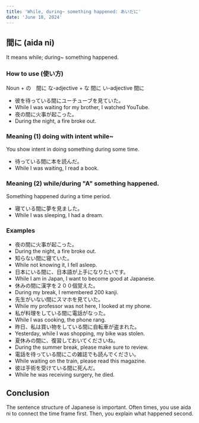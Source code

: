 ```yaml
---
title: 'While, during~ something happened: あいだに'
date: 'June 18, 2024'
---
```


## 間に (aida ni)
It means while; during~ something happened.

### How to use (使い方)
Noun + の　間に
な-adjective + な 間に
い-adjective 間に
- 彼を待っている間にユーチューブを見ていた。
- While I was waiting for my brother, I watched YouTube.
- 夜の間に火事が起こった。
- During the night, a fire broke out.

### Meaning (1) doing with intent while~
You show intent in doing something during some time.
- 待っている間に本を読んだ。
- While I was waiting, I read a book.

### Meaning (2) while/during "A" something happened.
Something happened during a time period.
- 寝ている間に夢を見ました。
- While I was sleeping, I had a dream.

### Examples
- 夜の間に火事が起こった。
- During the night, a fire broke out.
- 知らない間に寝ていた。
- While not knowing it, I fell asleep.
- 日本にいる間に、日本語が上手になりたいです。
- While I am in Japan, I want to become good at Japanese.
- 休みの間に漢字を２００個覚えた。
- During my break, I remembered 200 kanji.
- 先生がいない間にスマホを見ていた。
- While my professor was not here, I looked at my phone.
- 私が料理をしている間に電話がなった。
- While I was cooking, the phone rang.
- 昨日、私は買い物をしている間に自転車が盗まれた。
- Yesterday, while I was shopping, my bike was stolen.
- 夏休みの間に、復習しておいてくださいね。
- During the summer break, please make sure to review.
- 電話を待っている間にこの雑誌でも読んでください。
- While waiting on the train, please read this magazine.
- 彼は手術を受けている間に死んだ。
- While he was receiving surgery, he died.

## Conclusion
The sentence structure of Japanese is important. Often times, you use aida ni to connect the time frame first. Then, you explain what happened second.
